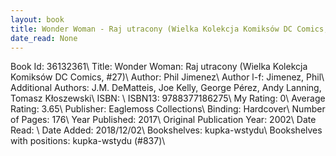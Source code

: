 ```yaml
---
layout: book
title: Wonder Woman - Raj utracony (Wielka Kolekcja Komiksów DC Comics,  no. 27)
date_read: None
---
```


Book Id: 36132361\ 
Title: Wonder Woman: Raj utracony (Wielka Kolekcja Komiksów DC Comics, #27)\ 
Author: Phil Jimenez\ 
Author l-f: Jimenez, Phil\ 
Additional Authors: J.M. DeMatteis, Joe Kelly, George Pérez, Andy Lanning, Tomasz Kłoszewski\ 
ISBN: \ 
ISBN13: 9788377186275\ 
My Rating: 0\ 
Average Rating: 3.65\ 
Publisher: Eaglemoss Collections\ 
Binding: Hardcover\ 
Number of Pages: 176\ 
Year Published: 2017\ 
Original Publication Year: 2002\ 
Date Read: \ 
Date Added: 2018/12/02\ 
Bookshelves: kupka-wstydu\ 
Bookshelves with positions: kupka-wstydu (#837)\ 

